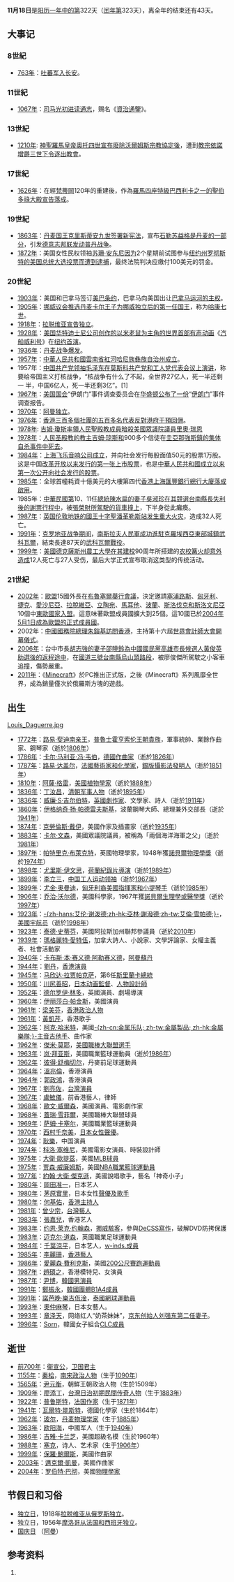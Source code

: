 **11月18日**是[阳历一年中的第](../Page/阳历.md "wikilink")322天（[闰年第](../Page/闰年.md "wikilink")323天），离全年的结束还有43天。

## 大事记

### 8世紀

  - [763年](https://zh.wikipedia.org/wiki/763年 "wikilink")：[吐蕃军入](../Page/吐蕃.md "wikilink")[长安](../Page/长安.md "wikilink")。

### 11世紀

  - [1067年](https://zh.wikipedia.org/wiki/1067年 "wikilink")：[司马光初进读通志](../Page/司马光.md "wikilink")，赐名《[資治通鑒](../Page/資治通鑒.md "wikilink")》。

### 13世紀

  - [1210年](https://zh.wikipedia.org/wiki/1210年 "wikilink"):
    [神聖羅馬皇帝](../Page/神聖羅馬皇帝.md "wikilink")[奧托四世宣布廢除](https://zh.wikipedia.org/wiki/奧托四世 "wikilink")[沃爾姆斯宗教協定後](https://zh.wikipedia.org/wiki/沃爾姆斯宗教協定 "wikilink")，遭到[教宗](../Page/教宗.md "wikilink")[依諾增爵三世下令逐出教會](../Page/依諾增爵三世.md "wikilink")。

### 17世紀

  - [1626年](../Page/1626年.md "wikilink")：在經[梵蒂岡](https://zh.wikipedia.org/wiki/梵蒂岡 "wikilink")120年的重建後，作為[羅馬四座特級](https://zh.wikipedia.org/wiki/羅馬 "wikilink")[巴西利卡之一的](../Page/巴西利卡.md "wikilink")[聖伯多祿大殿宣告落成](../Page/聖伯多祿大殿.md "wikilink")。

### 19世紀

  - [1863年](../Page/1863年.md "wikilink")：[丹麦国王](https://zh.wikipedia.org/wiki/丹麦 "wikilink")[克里斯蒂安九世签署新](../Page/克里斯蒂安九世.md "wikilink")[宪法](../Page/宪法.md "wikilink")，宣布[石勒苏益格是](../Page/石勒苏益格.md "wikilink")[丹麦的一部分](https://zh.wikipedia.org/wiki/丹麦 "wikilink")，引发[德意志邦联发动](https://zh.wikipedia.org/wiki/德意志邦联 "wikilink")[普丹战争](../Page/普丹战争.md "wikilink")。
  - [1872年](https://zh.wikipedia.org/wiki/1872年 "wikilink")：美国女性民权领袖[苏珊·安东尼因为](../Page/苏珊·安东尼.md "wikilink")2个星期前试图参与[纽约州](../Page/纽约州.md "wikilink")[罗彻斯特的美国总统大选投票而遭到逮捕](../Page/羅徹斯特_\(紐約州\).md "wikilink")，最终法院判决应缴付100美元的罚金。

### 20世紀

  - [1903年](../Page/1903年.md "wikilink")：美国和巴拿马签订[美巴条约](https://zh.wikipedia.org/wiki/美巴条约 "wikilink")，巴拿马向美国出让[巴拿马运河的主权](../Page/巴拿马运河.md "wikilink")。
  - [1905年](../Page/1905年.md "wikilink")：[挪威议会推选](../Page/挪威.md "wikilink")[丹麦卡尔王子为挪威独立后的第一任](https://zh.wikipedia.org/wiki/丹麦 "wikilink")[国王](https://zh.wikipedia.org/wiki/挪威国王 "wikilink")，称为[哈康七世](../Page/哈康七世.md "wikilink")。
  - [1918年](../Page/1918年.md "wikilink")：[拉脱维亚宣告独立](https://zh.wikipedia.org/wiki/拉脱维亚 "wikilink")。
  - [1928年](../Page/1928年.md "wikilink")：[美国](../Page/美国.md "wikilink")[华特迪士尼公司创作的以](../Page/华特迪士尼公司.md "wikilink")[米老鼠为主角的世界首部有声](../Page/米老鼠.md "wikilink")[动画](../Page/动画.md "wikilink")《[汽船威利号](../Page/汽船威利号.md "wikilink")》在[纽约首演](../Page/纽约.md "wikilink")。
  - [1936年](../Page/1936年.md "wikilink")：[丹麦战争爆发](https://zh.wikipedia.org/wiki/丹麦战争 "wikilink")。
  - [1957年](../Page/1957年.md "wikilink")：[中華人民共和國](https://zh.wikipedia.org/wiki/中華人民共和國 "wikilink")[雲南省](https://zh.wikipedia.org/wiki/雲南省 "wikilink")[紅河哈尼族彝族自治州成立](https://zh.wikipedia.org/wiki/紅河哈尼族彝族自治州 "wikilink")。
  - 1957年：[中国共产党领袖](../Page/中国共产党.md "wikilink")[毛泽东在](../Page/毛泽东.md "wikilink")[莫斯科共产党和工人党代表会议上演讲](https://zh.wikipedia.org/wiki/莫斯科共产党和工人党代表会议 "wikilink")，称要给帝国主义打核战争，“核战争有什么了不起，全世界27亿人，死一半还剩一
    半，中国6亿人，死一半还剩3亿”。\[1\]
  - [1967年](../Page/1967年.md "wikilink")：[美国国会](../Page/美国国会.md "wikilink")“伊朗门”事件调查委员会在[华盛顿公布了一份](../Page/华盛顿哥伦比亚特区.md "wikilink")“[伊朗门](../Page/伊朗门事件.md "wikilink")”事件调查报告。
  - [1970年](../Page/1970年.md "wikilink")：[阿曼独立](../Page/阿曼.md "wikilink")。
  - [1976年](../Page/1976年.md "wikilink")：[香港三百多個社團的五百多名代表反對](../Page/香港.md "wikilink")[港府干預回佣](https://zh.wikipedia.org/wiki/港英政府 "wikilink")。
  - [1978年](../Page/1978年.md "wikilink"):
    [吉姆·瓊斯率領](https://zh.wikipedia.org/wiki/吉姆·瓊斯 "wikilink")[人民聖殿教成員暗殺](https://zh.wikipedia.org/wiki/人民聖殿教 "wikilink")[美國眾議院議員](https://zh.wikipedia.org/wiki/美國眾議院 "wikilink")[里奧·瑞恩](../Page/里奧·瑞恩.md "wikilink")
  - [1978年](../Page/1978年.md "wikilink")：[人民圣殿教的教主](../Page/人民圣殿教.md "wikilink")[吉姆·琼斯和](../Page/吉姆·琼斯.md "wikilink")900多个信徒在[圭亞那](https://zh.wikipedia.org/wiki/圭亞那 "wikilink")[強斯鎮的集体自杀事件中死去](https://zh.wikipedia.org/wiki/強斯鎮 "wikilink")。
  - [1984年](../Page/1984年.md "wikilink")：[上海飞乐音响公司成立](https://zh.wikipedia.org/wiki/上海飞乐音响公司 "wikilink")，并向社会发行每股面值50元的股票1万股。这是中国[改革开放以来发行的第一张上市股票](../Page/改革开放.md "wikilink")，也是[中華人民共和國成立以来第一次公开向社会发行的股票](https://zh.wikipedia.org/wiki/中華人民共和國 "wikilink")。
  - [1985年](../Page/1985年.md "wikilink")：全球首幢耗資十億美元的大樓第四代[香港上海匯豐銀行總行大廈落成啟用](https://zh.wikipedia.org/wiki/香港上海匯豐銀行 "wikilink")。
  - 1985年：[中華民國第](../Page/中華民國.md "wikilink")10、11任[總統](../Page/總統.md "wikilink")[陳水扁的妻子](https://zh.wikipedia.org/wiki/陳水扁 "wikilink")[吳淑珍在其競選台南縣長失利後的謝票行程中](../Page/吳淑珍.md "wikilink")，被[張榮財所駕駛的貨車撞上](../Page/張榮財.md "wikilink")，下半身從此癱瘓。
  - [1987年](../Page/1987年.md "wikilink")：[英国](https://zh.wikipedia.org/wiki/英国 "wikilink")[伦敦地铁的](../Page/伦敦地铁.md "wikilink")[國王十字聖潘革勒斯站发生重大](https://zh.wikipedia.org/wiki/國王十字聖潘革勒斯站 "wikilink")[火灾](https://zh.wikipedia.org/wiki/國王十字站大火 "wikilink")，造成32人死亡。
  - [1991年](../Page/1991年.md "wikilink")：[克罗地亚战争期间](https://zh.wikipedia.org/wiki/克罗地亚战争 "wikilink")，[南斯拉夫人民軍成功進駐](../Page/南斯拉夫人民軍.md "wikilink")[克羅埃西亞東部城鎮](https://zh.wikipedia.org/wiki/克羅埃西亞 "wikilink")[武科瓦爾](https://zh.wikipedia.org/wiki/武科瓦爾 "wikilink")，結束長達87天的[武科瓦爾戰役](../Page/武科瓦爾戰役.md "wikilink")。
  - [1999年](../Page/1999年.md "wikilink")：[美國](https://zh.wikipedia.org/wiki/美國 "wikilink")[德克薩斯州農工大學在其建校](https://zh.wikipedia.org/wiki/德克薩斯州農工大學 "wikilink")90周年所搭建的[农校篝火却意外造成](../Page/农校篝火.md "wikilink")12人死亡与27人受伤，最后大学正式宣布取消这类型的传统活动。

### 21世紀

  - [2002年](../Page/2002年.md "wikilink")：[歐盟](https://zh.wikipedia.org/wiki/歐盟 "wikilink")15國外長在[布魯塞爾舉行會議](https://zh.wikipedia.org/wiki/布魯塞爾 "wikilink")，決定邀請[塞浦路斯](https://zh.wikipedia.org/wiki/塞浦路斯 "wikilink")、[匈牙利](../Page/匈牙利.md "wikilink")、[捷克](../Page/捷克.md "wikilink")、[愛沙尼亞](https://zh.wikipedia.org/wiki/愛沙尼亞 "wikilink")、[拉脫維亞](../Page/拉脫維亞.md "wikilink")、[立陶宛](https://zh.wikipedia.org/wiki/立陶宛 "wikilink")、[馬耳他](https://zh.wikipedia.org/wiki/馬耳他 "wikilink")、[波蘭](https://zh.wikipedia.org/wiki/波蘭 "wikilink")、[斯洛伐克和](../Page/斯洛伐克.md "wikilink")[斯洛文尼亞](../Page/斯洛文尼亚.md "wikilink")10個中[東歐國家入盟](https://zh.wikipedia.org/wiki/東歐 "wikilink")。這意味著歐盟成員國擴大到25個。這10國已於[2004年](../Page/2004年.md "wikilink")[5月1日成為歐盟的正式成員國](../Page/5月1日.md "wikilink")。
  - 2002年：[中國國務院總理](https://zh.wikipedia.org/wiki/中國國務院總理 "wikilink")[朱鎔基訪問香港](https://zh.wikipedia.org/wiki/朱鎔基 "wikilink")，主持第十六屆[世界會計師大會開幕儀式](https://zh.wikipedia.org/wiki/世界會計師大會 "wikilink")。
  - [2006年](../Page/2006年.md "wikilink")：台中市長[胡志強的妻子](../Page/胡志強.md "wikilink")[邵曉鈴為](../Page/邵曉鈴.md "wikilink")[中國國民黨高雄市長候選人](../Page/中國國民黨.md "wikilink")[黃俊英助選後的返程途中](https://zh.wikipedia.org/wiki/黃俊英_\(政治人物\) "wikilink")，在[國道三號](../Page/福爾摩沙高速公路.md "wikilink")[台南縣烏山頭路段](https://zh.wikipedia.org/wiki/台南縣 "wikilink")，被廖俊傑所駕駛之小客車追撞，傷勢嚴重。
  - [2011年](../Page/2011年.md "wikilink")：《[Minecraft](https://zh.wikipedia.org/wiki/Minecraft "wikilink")》於PC推出正式版，之後《Minecraft》系列風靡全世界，成為銷量僅次於俄羅斯方塊的遊戲。

## 出生

[Louis_Daguerre.jpg](https://zh.wikipedia.org/wiki/File:Louis_Daguerre.jpg "fig:Louis_Daguerre.jpg")

  - [1772年](../Page/1772年.md "wikilink")：[路易·斐迪南亲王](../Page/路易·斐迪南亲王_\(1772-1806\).md "wikilink")，[普魯士](../Page/普魯士.md "wikilink")[霍亨索伦王朝貴族](../Page/霍亨索伦王朝.md "wikilink")，軍事統帥、業餘作曲家、鋼琴家（逝於[1806年](https://zh.wikipedia.org/wiki/1806年 "wikilink")）
  - [1786年](https://zh.wikipedia.org/wiki/1786年 "wikilink")：[卡尔·马利亚·冯·韦伯](../Page/卡尔·马利亚·冯·韦伯.md "wikilink")，[德國作曲家](https://zh.wikipedia.org/wiki/德國 "wikilink")（逝於[1826年](https://zh.wikipedia.org/wiki/1826年 "wikilink")）
  - [1787年](https://zh.wikipedia.org/wiki/1787年 "wikilink")：[路易·达盖尔](../Page/路易·达盖尔.md "wikilink")，[法國藝術家和化學家](https://zh.wikipedia.org/wiki/法國 "wikilink")，[銀版攝影法發明人](https://zh.wikipedia.org/wiki/銀版攝影法 "wikilink")（逝於[1851年](../Page/1851年.md "wikilink")）
  - [1810年](https://zh.wikipedia.org/wiki/1810年 "wikilink")：[阿薩·格雷](https://zh.wikipedia.org/wiki/阿薩·格雷 "wikilink")，[美國植物學家](https://zh.wikipedia.org/wiki/美國 "wikilink")（逝於[1888年](../Page/1888年.md "wikilink")）
  - [1836年](https://zh.wikipedia.org/wiki/1836年 "wikilink")：[丁汝昌](../Page/丁汝昌.md "wikilink")，[清朝军事人物](../Page/清朝.md "wikilink")（逝於[1895年](../Page/1895年.md "wikilink")）
  - [1836年](https://zh.wikipedia.org/wiki/1836年 "wikilink")：[威廉·S·吉尔伯特](../Page/威廉·S·吉尔伯特.md "wikilink")，[英國劇作家](https://zh.wikipedia.org/wiki/英國 "wikilink")、文學家、詩人（逝於[1911年](../Page/1911年.md "wikilink")）
  - [1860年](../Page/1860年.md "wikilink")：[伊格纳奇·扬·帕德雷夫斯基](../Page/伊格纳奇·扬·帕德雷夫斯基.md "wikilink")，波蘭鋼琴大師、總理兼外交部長（逝於[1941年](../Page/1941年.md "wikilink")）
  - [1874年](https://zh.wikipedia.org/wiki/1874年 "wikilink")：[克勞倫斯·戴伊](https://zh.wikipedia.org/wiki/克勞倫斯·戴伊 "wikilink")，美國作家及插畫家（逝於[1935年](../Page/1935年.md "wikilink")）
  - [1883年](../Page/1883年.md "wikilink")：[卡尔·文森](https://zh.wikipedia.org/wiki/卡尔·文森 "wikilink")，美國眾議院議員，被稱為「兩個海洋海軍之父」（逝於[1981年](../Page/1981年.md "wikilink")）
  - [1897年](../Page/1897年.md "wikilink")：[帕特里克·布萊克特](https://zh.wikipedia.org/wiki/帕特里克·布萊克特 "wikilink")，英國物理學家，1948年獲[諾貝爾物理學獎](https://zh.wikipedia.org/wiki/諾貝爾物理學獎 "wikilink")（逝於[1974年](../Page/1974年.md "wikilink")）
  - [1898年](../Page/1898年.md "wikilink")：[尤里斯·伊文思](https://zh.wikipedia.org/wiki/尤里斯·伊文思 "wikilink")，[荷蘭紀錄片導演](https://zh.wikipedia.org/wiki/荷蘭 "wikilink")（逝於[1989年](../Page/1989年.md "wikilink")）
  - [1899年](../Page/1899年.md "wikilink")：[李立三](../Page/李立三.md "wikilink")，[中国工人运动领袖](https://zh.wikipedia.org/wiki/中国 "wikilink")（逝於[1967年](../Page/1967年.md "wikilink")）
  - [1899年](../Page/1899年.md "wikilink")：[尤金·奥曼迪](../Page/尤金·奥曼迪.md "wikilink")，[匈牙利裔美國指揮家和小提琴手](../Page/匈牙利.md "wikilink")（逝於[1985年](../Page/1985年.md "wikilink")）
  - [1906年](../Page/1906年.md "wikilink")：[乔治·沃尔德](../Page/乔治·沃尔德.md "wikilink")，美國科學家，1967年獲[諾貝爾生理學或醫學獎](https://zh.wikipedia.org/wiki/諾貝爾生理學或醫學獎 "wikilink")（逝於[1997年](../Page/1997年.md "wikilink")）
  - [1923年](../Page/1923年.md "wikilink")：[-{zh-hans:艾伦·谢泼德;zh-hk:亞林·謝潑德;zh-tw:艾倫·雪帕德;}-](../Page/艾伦·谢泼德.md "wikilink")，[美國](https://zh.wikipedia.org/wiki/美國 "wikilink")[宇航员](../Page/宇航员.md "wikilink")（逝於[1998年](../Page/1998年.md "wikilink")）
  - [1923年](../Page/1923年.md "wikilink")：[泰德·史蒂芬](../Page/泰德·史蒂芬.md "wikilink")，美國阿拉斯加州聯邦參議員（逝於[2010年](https://zh.wikipedia.org/wiki/2010年 "wikilink")）
  - [1939年](../Page/1939年.md "wikilink")：[瑪格麗特·愛特伍](../Page/瑪格麗特·愛特伍.md "wikilink")，加拿大詩人、小說家、文學評論家、女權主義者、社會活動家
  - [1940年](../Page/1940年.md "wikilink")：[卡布斯·本·赛义德·阿勒赛义德](../Page/卡布斯·本·赛义德·阿勒赛义德.md "wikilink")，[阿曼蘇丹](https://zh.wikipedia.org/wiki/阿曼蘇丹 "wikilink")
  - [1944年](../Page/1944年.md "wikilink")：[劉丹](../Page/劉丹_\(香港\).md "wikilink")，[香港演員](../Page/香港.md "wikilink")
  - [1945年](../Page/1945年.md "wikilink")：[马欣达·拉贾帕克萨](../Page/马欣达·拉贾帕克萨.md "wikilink")，第6任[斯里蘭卡總統](https://zh.wikipedia.org/wiki/斯里蘭卡總統 "wikilink")
  - [1950年](../Page/1950年.md "wikilink")：[川尻善昭](../Page/川尻善昭.md "wikilink")，[日本动画監督](../Page/日本动画.md "wikilink")、[人物設計師](../Page/人物設計.md "wikilink")
  - [1952年](../Page/1952年.md "wikilink")：[德尔罗伊·林多](../Page/德尔罗伊·林多.md "wikilink")，英國演員、劇場導演
  - [1960年](../Page/1960年.md "wikilink")：[伊丽莎白·帕金斯](../Page/伊丽莎白·帕金斯.md "wikilink")，美國演員
  - [1961年](../Page/1961年.md "wikilink")：[梁美芬](../Page/梁美芬.md "wikilink")，[香港政治人物](../Page/香港.md "wikilink")
  - [1961年](../Page/1961年.md "wikilink")：[黃凱芹](../Page/黃凱芹.md "wikilink")，香港歌手
  - [1962年](../Page/1962年.md "wikilink")：[柯克·哈米特](../Page/柯克·哈米特.md "wikilink")，美國[-{zh-cn:金属乐队;
    zh-tw:金屬製品; zh-hk:金屬樂隊;}-主音吉他手](../Page/金属乐队.md "wikilink")、曲作家
  - [1962年](../Page/1962年.md "wikilink")：[傑米·莫耶](../Page/傑米·莫耶.md "wikilink")，[美國職棒大聯盟選手](https://zh.wikipedia.org/wiki/美國職棒大聯盟 "wikilink")
  - [1963年](../Page/1963年.md "wikilink")：[岚·拜亚斯](https://zh.wikipedia.org/wiki/岚·拜亚斯 "wikilink")，美國職業籃球運動員（逝於[1986年](../Page/1986年.md "wikilink")）
  - [1962年](../Page/1962年.md "wikilink")：[彼得·舒梅切尔](../Page/彼得·舒梅切尔.md "wikilink")，丹麥前足球運動員
  - [1964年](../Page/1964年.md "wikilink")：[溫兆倫](../Page/溫兆倫.md "wikilink")，香港演員
  - [1964年](../Page/1964年.md "wikilink")：[郭政鴻](../Page/郭政鴻.md "wikilink")，香港演員
  - [1967年](../Page/1967年.md "wikilink")：[劉亮佐](https://zh.wikipedia.org/wiki/劉亮佐 "wikilink")，[台灣演員](https://zh.wikipedia.org/wiki/台灣 "wikilink")
  - [1967年](../Page/1967年.md "wikilink")：[盧敏儀](../Page/盧敏儀.md "wikilink")，前香港藝人，律師
  - [1968年](../Page/1968年.md "wikilink")：[歐文·威爾森](../Page/歐文·威爾森.md "wikilink")，美國演員、電影劇作家
  - [1968年](../Page/1968年.md "wikilink")：[蓋瑞·雪菲爾](../Page/蓋瑞·雪菲爾.md "wikilink")，美國職棒大聯盟球員
  - [1969年](../Page/1969年.md "wikilink")：[萨姆·卡塞尔](../Page/萨姆·卡塞尔.md "wikilink")，美國職業籃球運動員
  - [1970年](../Page/1970年.md "wikilink")：[西村千奈美](../Page/西村千奈美.md "wikilink")，[日本女性](../Page/日本.md "wikilink")[聲優](https://zh.wikipedia.org/wiki/日本配音員 "wikilink")。
  - [1974年](../Page/1974年.md "wikilink")：[耿樂](https://zh.wikipedia.org/wiki/耿樂 "wikilink")，中国演員
  - [1974年](../Page/1974年.md "wikilink")：[科洛·塞维尼](../Page/科洛·塞维尼.md "wikilink")，美國電影女演員、時裝設計師
  - [1975年](../Page/1975年.md "wikilink")：[大衛·歐提茲](../Page/大衛·歐提茲.md "wikilink")，美國[MLB球員](https://zh.wikipedia.org/wiki/MLB "wikilink")
  - [1975年](../Page/1975年.md "wikilink")：[贾森·威廉姆斯](https://zh.wikipedia.org/wiki/贾森·威廉姆斯 "wikilink")，美國[NBA職業籃球運動員](../Page/NBA.md "wikilink")
  - [1977年](../Page/1977年.md "wikilink")：[約翰·大衛·傑克遜](../Page/神奇小子_\(歌手\).md "wikilink")，美國說唱歌手，藝名「神奇小子」
  - [1980年](../Page/1980年.md "wikilink")：[岡田准一](../Page/岡田准一.md "wikilink")，日本艺人
  - [1980年](../Page/1980年.md "wikilink")：[茅原實里](../Page/茅原實里.md "wikilink")，日本女性[聲優及歌手](https://zh.wikipedia.org/wiki/日本配音員 "wikilink")
  - [1980年](../Page/1980年.md "wikilink")：[何基佑](https://zh.wikipedia.org/wiki/何基佑 "wikilink")，[香港主持人](../Page/香港.md "wikilink")
  - [1981年](../Page/1981年.md "wikilink")：[曾少宗](../Page/曾少宗.md "wikilink")，[台灣](https://zh.wikipedia.org/wiki/台灣 "wikilink")[藝人](https://zh.wikipedia.org/wiki/藝人 "wikilink")
  - [1983年](../Page/1983年.md "wikilink")：[張嘉兒](../Page/張嘉兒.md "wikilink")，香港艺人
  - [1983年](../Page/1983年.md "wikilink")：[约恩·莱克·约翰森](../Page/约恩·莱克·约翰森.md "wikilink")，[挪威](../Page/挪威.md "wikilink")[駭客](https://zh.wikipedia.org/wiki/駭客 "wikilink")，參與[DeCSS寫作](../Page/DeCSS.md "wikilink")，破解DVD防拷保護
  - [1983年](../Page/1983年.md "wikilink")：[迈克尔·道森](../Page/迈克尔·道森_\(足球运动员\).md "wikilink")，英國職業足球運動員
  - [1984年](../Page/1984年.md "wikilink")：[千葉涼平](../Page/千葉涼平.md "wikilink")，日本艺人，[w-inds.成員](https://zh.wikipedia.org/wiki/w-inds. "wikilink")
  - [1985年](../Page/1985年.md "wikilink")：[李麗珊](../Page/李麗珊_\(藝人\).md "wikilink")，[香港藝人](../Page/香港.md "wikilink")
  - [1986年](../Page/1986年.md "wikilink")：[愛麗森·費利克斯](../Page/愛麗森·費利克斯.md "wikilink")，美國[200公尺賽跑運動員](https://zh.wikipedia.org/wiki/200公尺賽跑 "wikilink")
  - [1987年](../Page/1987年.md "wikilink")：[趙碩之](../Page/趙碩之.md "wikilink")，香港模特兒、女演員
  - [1987年](../Page/1987年.md "wikilink")：[尹博](../Page/尹博.md "wikilink")，[韓國男演員](https://zh.wikipedia.org/wiki/韓國 "wikilink")
  - [1991年](../Page/1991年.md "wikilink")：[鄭振永](../Page/振永.md "wikilink")，[韓國團體](https://zh.wikipedia.org/wiki/韓國 "wikilink")[B1A4成員](../Page/B1A4.md "wikilink")
  - [1991年](../Page/1991年.md "wikilink")：[諾芭晚·樂吉佤淦](../Page/諾芭晚·樂吉佤淦.md "wikilink")，[泰國網球運動員](https://zh.wikipedia.org/wiki/泰國 "wikilink")
  - [1993年](../Page/1993年.md "wikilink")：[奧仲麻琴](../Page/奧仲麻琴.md "wikilink")，日本女藝人。
  - [1993年](../Page/1993年.md "wikilink")：[章泽天](../Page/章泽天.md "wikilink")，网络红人“奶茶妹妹”，[京东创始人](https://zh.wikipedia.org/wiki/京东 "wikilink")[刘强东第二任妻子](https://zh.wikipedia.org/wiki/刘强东 "wikilink")。
  - [1996年](../Page/1996年.md "wikilink")：[Sorn](https://zh.wikipedia.org/wiki/Sorn "wikilink")，韓國女子組合[CLC成員](../Page/CLC.md "wikilink")

## 逝世

  - [前700年](https://zh.wikipedia.org/wiki/前700年 "wikilink")：[衞宣公](https://zh.wikipedia.org/wiki/衞宣公 "wikilink")，[卫国君主](https://zh.wikipedia.org/wiki/卫国 "wikilink")
  - [1155年](https://zh.wikipedia.org/wiki/1155年 "wikilink")：[秦桧](../Page/秦桧.md "wikilink")，[南宋政治人物](../Page/南宋.md "wikilink")（生于[1090年](https://zh.wikipedia.org/wiki/1090年 "wikilink")）
  - [1565年](https://zh.wikipedia.org/wiki/1565年 "wikilink")：[尹元衡](../Page/尹元衡.md "wikilink")，朝鮮王朝政治人物（生於1509年）
  - [1909年](../Page/1909年.md "wikilink")：[廖添丁](../Page/廖添丁.md "wikilink")，[台灣日治初期民間传奇人物](../Page/台灣日治時期.md "wikilink")（生于[1883年](../Page/1883年.md "wikilink")）
  - [1922年](../Page/1922年.md "wikilink")：[普鲁斯特](../Page/馬塞爾·普魯斯特.md "wikilink")，[法国作家](https://zh.wikipedia.org/wiki/法国 "wikilink")（生于[1871年](../Page/1871年.md "wikilink")）
  - [1941年](../Page/1941年.md "wikilink")：[瓦爾特·能斯特](../Page/瓦爾特·能斯特.md "wikilink")，德國化學家（生於1864年）
  - [1962年](../Page/1962年.md "wikilink")：[玻尔](../Page/尼尔斯·玻尔.md "wikilink")，[丹麦物理学家](https://zh.wikipedia.org/wiki/丹麦 "wikilink")（生于[1885年](../Page/1885年.md "wikilink")）
  - [1963年](../Page/1963年.md "wikilink")：[欧阳海](https://zh.wikipedia.org/wiki/欧阳海 "wikilink")，中國军人（生于[1940年](../Page/1940年.md "wikilink")）
  - [1986年](../Page/1986年.md "wikilink")：[吉雅·卡兰芝](../Page/吉雅·卡兰芝.md "wikilink")，美國超級名模（生於1960年）
  - [1988年](../Page/1988年.md "wikilink")：[塞克](../Page/塞克.md "wikilink")，诗人、艺术家（生于[1906年](../Page/1906年.md "wikilink")）
  - [1999年](../Page/1999年.md "wikilink")：[保羅·鮑爾斯](../Page/保羅·鮑爾斯.md "wikilink")，美國作曲家
  - [2003年](../Page/2003年.md "wikilink")：[邁克爾·凱曼](../Page/邁克爾·凱曼.md "wikilink")，美國作曲家
  - [2004年](../Page/2004年.md "wikilink")：[罗伯特·巴彻](https://zh.wikipedia.org/wiki/罗伯特·巴彻 "wikilink")，美國[物理學家](https://zh.wikipedia.org/wiki/物理學家 "wikilink")

## 节假日和习俗

  - [独立日](https://zh.wikipedia.org/wiki/独立日 "wikilink")，1918年[拉脱维亚从](https://zh.wikipedia.org/wiki/拉脱维亚 "wikilink")[俄罗斯独立](../Page/俄罗斯.md "wikilink")。
  - 独立日，1956年[摩洛哥从](https://zh.wikipedia.org/wiki/摩洛哥 "wikilink")[法国和](https://zh.wikipedia.org/wiki/法国 "wikilink")[西班牙独立](../Page/西班牙.md "wikilink")。
  - [国庆日](../Page/国庆日.md "wikilink") （[阿曼](../Page/阿曼.md "wikilink")）

## 参考资料

1.